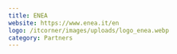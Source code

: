 ```yaml
---
title: ENEA
website: https://www.enea.it/en
logo: /itcorner/images/uploads/logo_enea.webp
category: Partners
---
```

